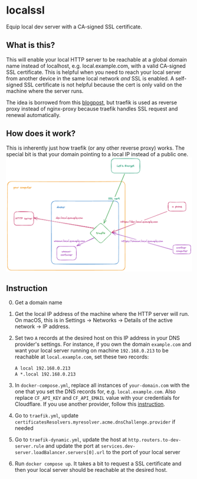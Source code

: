 # localssl
Equip local dev server with a CA-signed SSL certificate.

## What is this?

This will enable your local HTTP server to be reachable at a global domain name instead of localhost, e.g. local.example.com, with a valid CA-signed SSL certificate. This is helpful when you need to reach your local server from another device in the same local network _and_ SSL is enabled. A self-signed SSL certificate is not helpful because the cert is only valid on the machine where the server runs.

The idea is borrowed from this [blogpost](https://www.codinginfinity.me/posts/reverse-proxy-yourself-to-localhost-with-ssltls/), but traefik is used as reverse proxy instead of nginx-proxy because traefik handles SSL request and renewal automatically.

## How does it work?
This is inherently just how traefik (or any other reverse proxy) works. The special bit is that your domain pointing to a local IP instead of a public one.
![alt text](localssl.png "How it works")

## Instruction

0. Get a domain name
1. Get the local IP address of the machine where the HTTP server will run. On macOS, this is in Settings -> Networks -> Details of the active network -> IP address.
2. Set two `A` records at the desired host on this IP address in your DNS provider's settings. For instance, if you own the domain `example.com` and want your local server running on machine `192.168.0.213` to be reachable at `local.example.com`, set these two records:
    ```
    A local 192.168.0.213
    A *.local 192.168.0.213
    ```

3. In `docker-compose.yml`, replace all instances of `your-domain.com` with the one that you set the DNS records for, e.g. `local.example.com`. Also replace `CF_API_KEY` and `CF_API_EMAIL` value with your credentials for Cloudflare. If you use another provider, follow this [instruction](https://doc.traefik.io/traefik/https/acme/#providers).

4. Go to `traefik.yml`, update `certificatesResolvers.myresolver.acme.dnsChallenge.provider` if needed
5. Go to `traefik-dynamic.yml`, update the host at `http.routers.to-dev-server.rule` and update the port at `services.dev-server.loadBalancer.servers[0].url` to the port of your local server
6. Run `docker compose up`. It takes a bit to request a SSL certificate and then your local server should be reachable at the desired host.